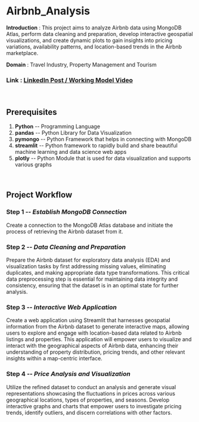 # Airbnb_Analysis

**Introduction** : This project aims to analyze Airbnb data using MongoDB Atlas, perform data cleaning and preparation, develop interactive geospatial visualizations, and create dynamic plots to gain insights into pricing variations, availability patterns, and location-based trends in the Airbnb marketplace.

**Domain** : Travel Industry, Property Management and Tourism

### Link : <a href="https://www.linkedin.com/posts/activity-7115201526091907072-nXMn?utm_source=share&utm_medium=member_desktop">LinkedIn Post / Working Model Video</a>
<br/>

## Prerequisites
1. **Python** -- Programming Language
2. **pandas** -- Python Library for Data Visualization
3. **pymongo** -- Python Framework that helps in connecting with MongoDB
4. **streamlit** -- Python framework to rapidly build and share beautiful machine learning and data science web apps
5. **plotly** -- Python Module that is used for data visualization and supports various graphs

<br/>

## Project Workflow
### Step 1 -- *Establish MongoDB Connection*
Create a connection to the MongoDB Atlas database and initiate the process of retrieving the Airbnb dataset from it.
<br/>

### Step 2 -- *Data Cleaning and Preparation*
Prepare the Airbnb dataset for exploratory data analysis (EDA) and visualization tasks by first addressing missing values, eliminating duplicates, and making appropriate data type transformations. This critical data preprocessing step is essential for maintaining data integrity and consistency, ensuring that the dataset is in an optimal state for further analysis.
<br/>

### Step 3 -- *Interactive Web Application*
Create a web application using Streamlit that harnesses geospatial information from the Airbnb dataset to generate interactive maps, allowing users to explore and engage with location-based data related to Airbnb listings and properties. This application will empower users to visualize and interact with the geographical aspects of Airbnb data, enhancing their understanding of property distribution, pricing trends, and other relevant insights within a map-centric interface.
<br/>

### Step 4 -- *Price Analysis and Visualization*
Utilize the refined dataset to conduct an analysis and generate visual representations showcasing the fluctuations in prices across various geographical locations, types of properties, and seasons. Develop interactive graphs and charts that empower users to investigate pricing trends, identify outliers, and discern correlations with other factors.
<!--- <br/>

### Step 5 -- *Comprehensive Dashboard*
Create a thorough dashboard using Tableau or Power BI to showcase critical findings derived from your analysis. Blend various visual elements like maps, charts, and tables to offer a complete perspective of the Airbnb dataset and its underlying trends. ---!>
